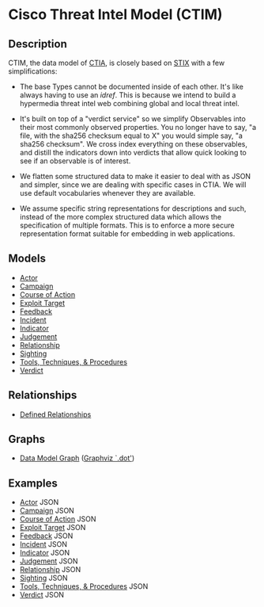 # Cisco Threat Intel Model (CTIM)

## Description

CTIM, the data model of [CTIA](https://github.com/threatgrid/ctia), is
closely based on [STIX](http://stixproject.github.io/data-model/) with
a few simplifications:

  * The base Types cannot be documented inside of each other.  It's
  like always having to use an _idref_.  This is because we intend to
  build a hypermedia threat intel web combining global and local
  threat intel.

  * It's built on top of a "verdict service" so we simplify
  Observables into their most commonly observed properties.  You no
  longer have to say, "a file, with the sha256 checksum equal to X"
  you would simple say, "a sha256 checksum".  We cross index
  everything on these observables, and distill the indicators down
  into verdicts that allow quick looking to see if an observable is
  of interest.

  * We flatten some structured data to make it easier to deal with as
  JSON and simpler, since we are dealing with specific cases in CTIA.
  We will use default vocabularies whenever they are available.

  * We assume specific string representations for descriptions and
  such, instead of the more complex structured data which allows the
  specification of multiple formats.  This is to enforce a more secure
  representation format suitable for embedding in web applications.

## Models

- [Actor](structures/actor.md)
- [Campaign](structures/campaign.md)
- [Course of Action](structures/coa.md)
- [Exploit Target](structures/exploit_target.md)
- [Feedback](structures/feedback.md)
- [Incident](structures/incident.md)
- [Indicator](structures/indicator.md)
- [Judgement](structures/judgement.md)
- [Relationship](structures/relationship.md)
- [Sighting](structures/sighting.md)
- [Tools, Techniques, & Procedures](structures/ttp.md)
- [Verdict](structures/verdict.md)

## Relationships

- [Defined Relationships](defined_relationships.md)

## Graphs

- [Data Model Graph](img/model.png) ([Graphviz `.dot'](graph/model.dot))

## Examples

- [Actor](json/actor.json) JSON
- [Campaign](json/campaign.json) JSON
- [Course of Action](json/coa.json) JSON
- [Exploit Target](json/exploit_target.json) JSON
- [Feedback](json/feedback.json) JSON
- [Incident](json/incident.json) JSON
- [Indicator](json/indicator.json) JSON
- [Judgement](json/judgement.json) JSON
- [Relationship](json/relationship.json) JSON
- [Sighting](json/sighting.json) JSON
- [Tools, Techniques, & Procedures](json/ttp.json) JSON
- [Verdict](json/verdict.json) JSON
